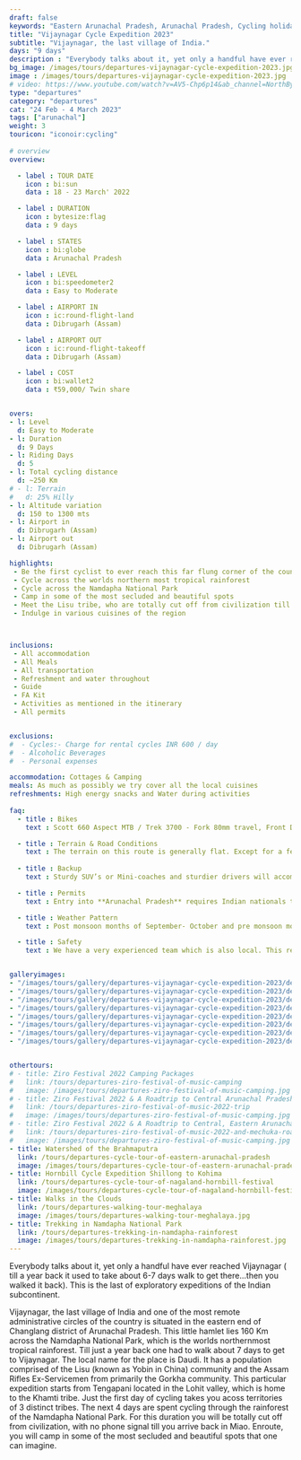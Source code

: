 ```yaml
---
draft: false
keywords: "Eastern Arunachal Pradesh, Arunachal Pradesh, Cycling holiday, the Brahmaputra Valley"
title: "Vijaynagar Cycle Expedition 2023"
subtitle: "Vijaynagar, the last village of India."
days: "9 days"
description : "Everybody talks about it, yet only a handful have ever reached Vijaynagar. This is the last of exploratory expeditions of the Indian subcontinent."
bg_image: /images/tours/departures-vijaynagar-cycle-expedition-2023.jpg
image : /images/tours/departures-vijaynagar-cycle-expedition-2023.jpg
# video: https://www.youtube.com/watch?v=AV5-Chp6p14&ab_channel=NorthBynortheast
type: "departures"
category: "departures"
cat: "24 Feb - 4 March 2023"
tags: ["arunachal"]
weight: 3
touricon: "iconoir:cycling"
 
# overview
overview:

  - label : TOUR DATE
    icon : bi:sun
    data : 18 - 23 March' 2022

  - label : DURATION
    icon : bytesize:flag
    data : 9 days

  - label : STATES
    icon : bi:globe
    data : Arunachal Pradesh

  - label : LEVEL
    icon : bi:speedometer2
    data : Easy to Moderate

  - label : AIRPORT IN
    icon : ic:round-flight-land
    data : Dibrugarh (Assam)

  - label : AIRPORT OUT
    icon : ic:round-flight-takeoff
    data : Dibrugarh (Assam)

  - label : COST
    icon : bi:wallet2
    data : ₹59,000/ Twin share


overs:
- l: Level 
  d: Easy to Moderate 
- l: Duration
  d: 9 Days
- l: Riding Days
  d: 5
- l: Total cycling distance
  d: ~250 Km
# - l: Terrain
#   d: 25% Hilly 
- l: Altitude variation
  d: 150 to 1300 mts
- l: Airport in
  d: Dibrugarh (Assam)
- l: Airport out
  d: Dibrugarh (Assam)

highlights:
 - Be the first cyclist to ever reach this far flung corner of the country
 - Cycle across the worlds northern most tropical rainforest
 - Cycle across the Namdapha National Park
 - Camp in some of the most secluded and beautiful spots
 - Meet the Lisu tribe, who are totally cut off from civilization till just a couple of years back
 - Indulge in various cuisines of the region



inclusions:
 - All accommodation
 - All Meals
 - All transportation
 - Refreshment and water throughout
 - Guide
 - FA Kit
 - Activities as mentioned in the itinerary
 - All permits


exclusions:
#  - Cycles:- Charge for rental cycles INR 600 / day
#  - Alcoholic Beverages
#  - Personal expenses

accommodation: Cottages & Camping
meals: As much as possibly we try cover all the local cuisines
refreshments: High energy snacks and Water during activities  
 
faq:
  - title : Bikes
    text : Scott 660 Aspect MTB / Trek 3700 - Fork 80mm travel, Front Derailleur Shimano FD-TX50 / 34.9mm, Rear Derailleur Shimano Tourney RD-TX35 21 Speed (Upgraded), Shifters Shimano ST-EF 41 L / 7R EZ-ire plus (Upgraded), Brakeset Tektro SCM-02 mech. Disc 160F/160Rmm Rotor, Front Tyre 6 26×2.1 / 30TPI, Rear Tyre 6 26×2.1 / 30TPI, Weight 13.6 kg / 29.98 lbs

  - title : Terrain & Road Conditions
    text : The terrain on this route is generally flat. Except for a few odd days the roads are generally excellent. This is probably one of the easiest routes to cycle in the Northeastern region, with beautiful views, interesting tribes and excellent road conditions.
   
  - title : Backup
    text : Sturdy SUV’s or Mini-coaches and sturdier drivers will accompany you on every trip. These vehicles are along right from your airport pick up to your drop back to the airport.

  - title : Permits 
    text : Entry into **Arunachal Pradesh** requires Indian nationals to aquire a Inner Line Permit (ILP) whereas foreign nationals require Restricted Area Permits (RAP), both of which have a certain fees applicable.

  - title : Weather Pattern 
    text : Post monsoon months of September- October and pre monsoon months of March-April are very pleasant with blue skies and a fair days. Peak winters are from November to February with the mercury coming down below 15 C in the nights, where as the days are quite pleasant.

  - title : Safety 
    text : We have a very experienced team which is also local. This reflects in the overall safety of our tours. Rest assured your guides know where extra attention is required and when. All our routes are well known to us, we know where the nearest medical facilities are, we know whom to contact if in case of an emergency, we know all the alternate routes in case of road blockages. We have CASEVAC protocols in place to streamline the process in case of emergencies. You can rest easy knowing that in the outdoors in general and this region in particular you are in safe hands with us.


galleryimages:
- "/images/tours/gallery/departures-vijaynagar-cycle-expedition-2023/departures-vijaynagar-cycle-expedition-2023-2.jpg"
- "/images/tours/gallery/departures-vijaynagar-cycle-expedition-2023/departures-vijaynagar-cycle-expedition-2023-3.jpg"
- "/images/tours/gallery/departures-vijaynagar-cycle-expedition-2023/departures-vijaynagar-cycle-expedition-2023-4.jpg"
- "/images/tours/gallery/departures-vijaynagar-cycle-expedition-2023/departures-vijaynagar-cycle-expedition-2023-5.jpg"
- "/images/tours/gallery/departures-vijaynagar-cycle-expedition-2023/departures-vijaynagar-cycle-expedition-2023-6.jpg"
- "/images/tours/gallery/departures-vijaynagar-cycle-expedition-2023/departures-vijaynagar-cycle-expedition-2023-7.jpg"
- "/images/tours/gallery/departures-vijaynagar-cycle-expedition-2023/departures-vijaynagar-cycle-expedition-2023-8.jpg"
- "/images/tours/gallery/departures-vijaynagar-cycle-expedition-2023/departures-vijaynagar-cycle-expedition-2023-9.jpg"


othertours:
# - title: Ziro Festival 2022 Camping Packages
#   link: /tours/departures-ziro-festival-of-music-camping
#   image: /images/tours/departures-ziro-festival-of-music-camping.jpg
# - title: Ziro Festival 2022 & A Roadtrip to Central Arunachal Pradesh
#   link: /tours/departures-ziro-festival-of-music-2022-trip
#   image: /images/tours/departures-ziro-festival-of-music-camping.jpg
# - title: Ziro Festival 2022 & A Roadtrip to Central, Eastern Arunachal Pradesh
#   link: /tours/departures-ziro-festival-of-music-2022-and-mechuka-roadtrip
#   image: /images/tours/departures-ziro-festival-of-music-camping.jpg
- title: Watershed of the Brahmaputra 
  link: /tours/departures-cycle-tour-of-eastern-arunachal-pradesh
  image: /images/tours/departures-cycle-tour-of-eastern-arunachal-pradesh.jpg
- title: Hornbill Cycle Expedition Shillong to Kohima
  link: /tours/departures-cycle-tour-of-nagaland-hornbill-festival
  image: /images/tours/departures-cycle-tour-of-nagaland-hornbill-festival.jpg
- title: Walks in the Clouds
  link: /tours/departures-walking-tour-meghalaya
  image: /images/tours/departures-walking-tour-meghalaya.jpg
- title: Trekking in Namdapha National Park
  link: /tours/departures-trekking-in-namdapha-rainforest
  image: /images/tours/departures-trekking-in-namdapha-rainforest.jpg       
--- 
```


Everybody talks about it, yet only a handful have ever reached Vijaynagar ( till a year back it used to take about 6-7 days walk to get there...then you walked it back). This is the last of exploratory expeditions of the Indian subcontinent.

Vijaynagar, the last village of India and one of the most remote administrative circles of the country is situated in the eastern end of Changlang district of Arunachal Pradesh. This little hamlet  lies 160 Km across the Namdapha National Park, which is the worlds northernmost tropical rainforest. Till just a year back one had to walk about 7 days to get to Vijaynagar. The local name for the place is Daudi. It has a population comprised of the Lisu (known as Yobin in China) community and the Assam Rifles Ex-Servicemen from primarily the Gorkha community.
This particular expedition starts from Tengapani located in the Lohit valley, which is home to the Khamti tribe. Just the first day of cycling takes you acoss territories of 3 distinct tribes. The next 4 days are spent cycling through the rainforest of the Namdapha National Park. For this duration you will be totally cut off from civilization, with no phone signal till you arrive back in Miao. Enroute, you will camp in some of the most secluded and beautiful spots that one can imagine.